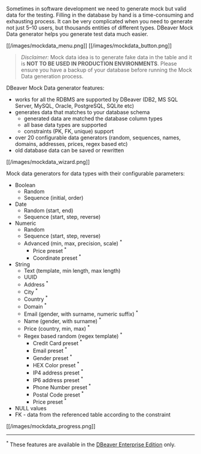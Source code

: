 Sometimes in software development we need to generate mock but valid data for the testing. Filling in the database by hand is a time-consuming and exhausting process. It can be very complicated when you need to generate not just 5–10 users, but thousands entities of different types. DBeaver Mock Data generator helps you generate test data much easier. 

[[/images/mockdata_menu.png]] [[/images/mockdata_button.png]]

> _Disclaimer:_ Mock data idea is to generate fake data in the table and it is **NOT TO BE USED IN PRODUCTION ENVIRONMENTS**. Please ensure you have a backup of your database before running the Mock Data generation process.

DBeaver Mock Data generator features:
* works for all the RDBMS are supported by DBeaver (DB2, MS SQL Server, MySQL, Oracle, PostgreSQL, SQLite etc)
* generates data that matches to your database schema
    * generated data are matched the database column types
    * all base data types are supported
    * constraints (PK, FK, unique) support
* over 20 configurable data generators (random, sequences, names, domains, addresses, prices, regex based etc)
* old database data can be saved or rewritten

[[/images/mockdata_wizard.png]]

Mock data generators for data types with their configurable parameters:
* Boolean
    * Random
    * Sequence (initial, order)
* Date
    * Random (start, end)
    * Sequence (start, step, reverse)
* Numeric
    * Random
    * Sequence (start, step, reverse)
    * Advanced (min, max, precision, scale) <sup>*</sup>
        * Price preset <sup>*</sup>
        * Coordinate preset <sup>*</sup>
* String
    * Text (template, min length, max length)
    * UUID
    * Address <sup>*</sup>
    * City <sup>*</sup>
    * Country <sup>*</sup>
    * Domain <sup>*</sup>
    * Email (gender, with surname, numeric suffix) <sup>*</sup>
    * Name (gender, with surname) <sup>*</sup>
    * Price (country, min, max) <sup>*</sup>
    * Regex based random (regex template) <sup>*</sup>
        * Credit Card preset <sup>*</sup>
        * Email preset <sup>*</sup>
        * Gender preset <sup>*</sup>
        * HEX Color preset <sup>*</sup>
        * IP4 address preset <sup>*</sup>
        * IP6 address preset <sup>*</sup>
        * Phone Number preset <sup>*</sup>
        * Postal Code preset <sup>*</sup>
        * Price preset <sup>*</sup>
* NULL values
* FK - data from the referenced table according to the constraint

[[/images/mockdata_progress.png]]

***
<sup>*</sup> These features are available in the [DBeaver Enterprise Edition](https://dbeaver.com/) only.